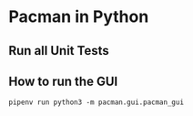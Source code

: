 # Pacman in Python

## Run all Unit Tests

## How to run the GUI
 ```
 pipenv run python3 -m pacman.gui.pacman_gui
 ```